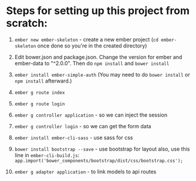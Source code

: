 # Steps for setting up this project from scratch:

1. `ember new ember-skeleton` - create a new ember project (`cd
   ember-skeleton` once done so you're in the created directory)

2. Edit bower.json and package.json. Change the version for ember and
   ember-data to "^2.0.0". Then do `npm install` and `bower install`

3. `ember install ember-simple-auth` (You may need to do `bower install`
   or `npm install` afterward.)

4. `ember g route index`

5. `ember g route login`

6. `ember g controller application` - so we can inject the session

7. `ember g controller login` - so we can get the form data

8. `ember install ember-cli-sass` - use sass for css

9. `bower install bootstrap --save` - use bootstrap for layout also,
    use this line in `ember-cli-build.js`:
`app.import('bower_components/bootstrap/dist/css/bootstrap.css');`

10. `ember g adapter application` - to link models to api routes


